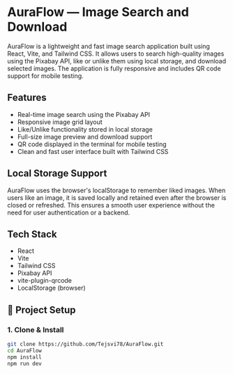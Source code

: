 # AuraFlow — Image Search and Download

AuraFlow is a lightweight and fast image search application built using React, Vite, and Tailwind CSS. It allows users to search high-quality images using the Pixabay API, like or unlike them using local storage, and download selected images. The application is fully responsive and includes QR code support for mobile testing.

## Features

- Real-time image search using the Pixabay API
- Responsive image grid layout
- Like/Unlike functionality stored in local storage
- Full-size image preview and download support
- QR code displayed in the terminal for mobile testing
- Clean and fast user interface built with Tailwind CSS

## Local Storage Support

AuraFlow uses the browser's localStorage to remember liked images. When users like an image, it is saved locally and retained even after the browser is closed or refreshed. This ensures a smooth user experience without the need for user authentication or a backend.

## Tech Stack

- React
- Vite
- Tailwind CSS
- Pixabay API
- vite-plugin-qrcode
- LocalStorage (browser)

## 📁 Project Setup

### 1. Clone & Install

```bash
git clone https://github.com/Tejsvi78/AuraFlow.git
cd AuraFlow
npm install
npm run dev